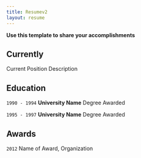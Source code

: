 ```yaml
---
title: Resumev2
layout: resume
---
```


<b> Use this template to share your accomplishments </b>  

## Currently

Current Position Description

## Education

`1990 - 1994`
__University Name__
Degree Awarded

`1995 - 1997`
__University Name__
Degree Awarded 

## Awards

`2012`
Name of Award, Organization 
